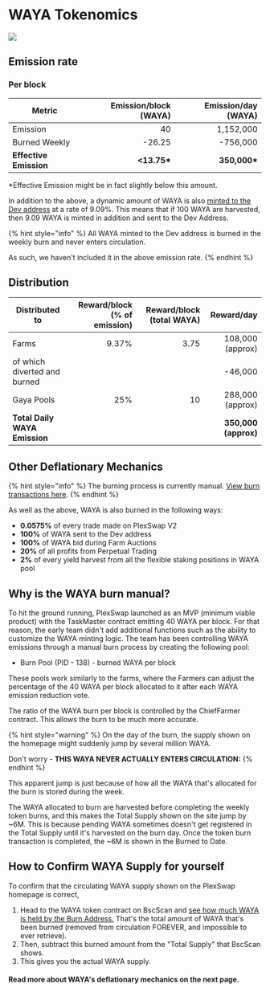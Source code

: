 # WAYA Tokenomics

![](../../.gitbook/assets/220628-en.png)

## **Emission rate** <a href="#emission-rate" id="emission-rate"></a>

### **Per block**

| **Metric**             | **Emission/block (WAYA)** | **Emission/day (WAYA)** |
| ---------------------- | ------------------------: | ----------------------: |
| Emission               |                        40 |               1,152,000 |
| Burned Weekly          |                    -26.25 |                -756,000 |
| **Effective Emission** |              **<13.75\*** |           **350,000\*** |

\*Effective Emission might be in fact slightly below this amount.

In addition to the above, a dynamic amount of WAYA is also [minted to the Dev address](https://bscscan.com/address/0xceba60280fb0ecd9a5a26a1552b90944770a4a0e#tokentxns) at a rate of 9.09%. This means that if 100 WAYA are harvested, then 9.09 WAYA is minted in addition and sent to the Dev Address.

{% hint style="info" %}
All WAYA minted to the Dev address is burned in the weekly burn and never enters circulation.&#x20;

As such, we haven't included it in the above emission rate.
{% endhint %}

## Distribution <a href="#distribution" id="distribution"></a>

| Distributed to                | Reward/block (% of emission) | Reward/block (total WAYA) |           Reward/day |
| ----------------------------- | ---------------------------: | ------------------------: | -------------------: |
| Farms              |                        9.37% |                      3.75 |     108,000 (approx) |
| of which diverted and burned  |                              |                           |              -46,000 |
| Gaya Pools                   |                          25% |                        10 |     288,000 (approx) |
| **Total Daily WAYA Emission** |                              |                           | **350,000 (approx)** |

## **Other Deflationary Mechanics** <a href="#other-deflationary-mechanics" id="other-deflationary-mechanics"></a>

{% hint style="info" %}
The burning process is currently manual. [View burn transactions here](https://bscscan.com/token/0x0e09fabb73bd3ade0a17ecc321fd13a19e81ce82?a=0x000000000000000000000000000000000000dead).
{% endhint %}

As well as the above, WAYA is also burned in the following ways:

* **0.0575%** of every trade made on PlexSwap V2
* **100%** of WAYA sent to the Dev address
* **100%** of WAYA bid during Farm Auctions
* **20%** of all profits from Perpetual Trading
* **2%** of every yield harvest from all the flexible staking positions in WAYA pool

## Why is the WAYA burn manual?

To hit the ground running, PlexSwap launched as an MVP (minimum viable product) with the TaskMaster contract emitting 40 WAYA per block. For that reason, the early team didn't add additional functions such as the ability to customize the WAYA minting logic. The team has been controlling WAYA emissions through a manual burn process by creating the following pool:

* Burn Pool (PID - 138) - burned WAYA per block

These pools work similarly to the farms, where the Farmers can adjust the percentage of the 40 WAYA per block allocated to it after each WAYA emission reduction vote.

The ratio of the WAYA burn per block is controlled by the ChiefFarmer contract. This allows the burn to be much more accurate.

{% hint style="warning" %}
On the day of the burn, the supply shown on the homepage might suddenly jump by several million WAYA.&#x20;

Don't worry - **THIS WAYA NEVER ACTUALLY ENTERS CIRCULATION:**
{% endhint %}

This apparent jump is just because of how all the WAYA that's allocated for the burn is stored during the week.&#x20;

The WAYA allocated to burn are harvested before completing the weekly token burns, and this makes the Total Supply shown on the site jump by \~6M. This is because pending WAYA sometimes doesn't get registered in the Total Supply until it's harvested on the burn day. Once the token burn transaction is completed, the \~6M is shown in the Burned to Date.&#x20;

## How to Confirm WAYA Supply for yourself

To confirm that the circulating WAYA supply shown on the PlexSwap homepage is correct,&#x20;

1. Head to the WAYA token contract on BscScan and [see how much WAYA is held by the Burn Address.](https://bscscan.com/token/0x0e09fabb73bd3ade0a17ecc321fd13a19e81ce82#balances) That's the total amount of WAYA that's been burned (removed from circulation FOREVER, and impossible to ever retrieve).
2. Then, subtract this burned amount from the "Total Supply" that BscScan shows.
3. This gives you the actual WAYA supply.



#### **Read more about WAYA's deflationary mechanics on the next page.** <a href="#read-more-about-wayas-deflationary-mechanics-on-the-next-page" id="read-more-about-wayas-deflationary-mechanics-on-the-next-page"></a>
